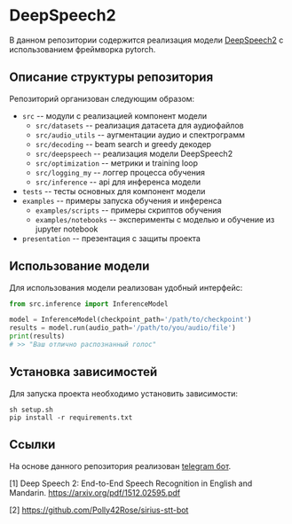 # DeepSpeech2

В данном репозитории содержится реализация модели [DeepSpeech2](#1) с использованием фреймворка pytorch.

## Описание структуры репозитория 

Репозиторий организован следующим образом:
* ``src`` -- модули с реализацией компонент модели
    * ``src/datasets`` -- реализация датасета для аудиофайлов
    * ``src/audio_utils`` -- аугментации аудио и спектрограмм
    * ``src/decoding`` -- beam search и greedy декодер
    * ``src/deepspeech`` -- реализация модели DeepSpeech2
    * ``src/optimization`` -- метрики и training loop
    * ``src/logging_my`` -- логгер процесса обучения
    * ``src/inference`` -- api для инференса модели
* ``tests`` -- тесты основных для компонент модели   
* ``examples`` -- примеры запуска обучения и инференса
    * ``examples/scripts`` -- примеры скриптов обучения
    * ``examples/notebooks`` -- эксперименты с моделью и обучение из jupyter notebook
* ``presentation`` -- презентация с защиты проекта

## Использование модели

Для использования модели реализован удобный интерфейс:
```python
from src.inference import InferenceModel

model = InferenceModel(checkpoint_path='/path/to/checkpoint')
results = model.run(audio_path='/path/to/you/audio/file')
print(results)
# >> "Ваш отлично распознанный голос"
```

## Установка зависимостей

Для запуска проекта необходимо установить зависимости:
```shell
sh setup.sh
pip install -r requirements.txt
```

## Ссылки

На основе данного репозитория реализован [telegram бот](#2).

<a id="1">[1]</a> Deep Speech 2: End-to-End Speech Recognition in English and Mandarin. https://arxiv.org/pdf/1512.02595.pdf

<a id="1">[2]</a> https://github.com/Polly42Rose/sirius-stt-bot